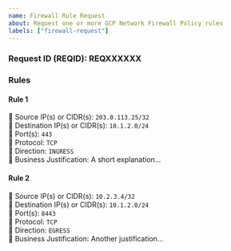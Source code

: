 ```yaml
---
name: Firewall Rule Request
about: Request one or more GCP Network Firewall Policy rules
labels: ["firewall-request"]
---
```


### Request ID (REQID): REQXXXXXX


### Rules

<!-- 
  For each rule, add a “#### Rule” header and the same bullets.
  You can have as many as you like. 
-->

#### Rule 1
🔹 Source IP(s) or CIDR(s): `203.0.113.25/32`  
🔹 Destination IP(s) or CIDR(s): `10.1.2.0/24`  
🔹 Port(s): `443`  
🔹 Protocol: `TCP`  
🔹 Direction: `INGRESS`  
🔹 Business Justification: A short explanation…

#### Rule 2
🔹 Source IP(s) or CIDR(s): `10.2.3.4/32`  
🔹 Destination IP(s) or CIDR(s): `10.1.2.0/24`  
🔹 Port(s): `8443`  
🔹 Protocol: `TCP`  
🔹 Direction: `EGRESS`  
🔹 Business Justification: Another justification…
